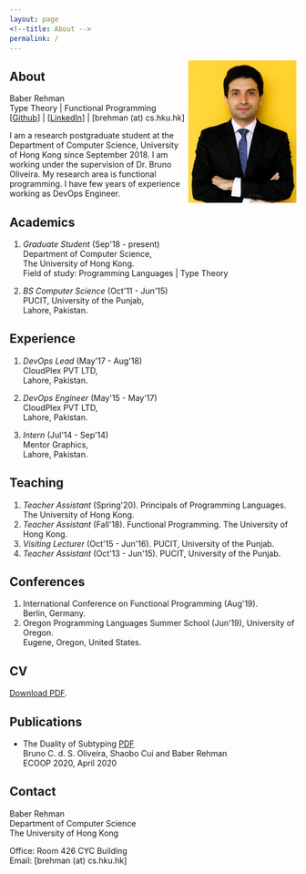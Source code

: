 ```yaml
---
layout: page
<!--title: About -->
permalink: /
---
```


<!--{% include image.html url="images/Baber.jpg" caption="" width="50" height="50" align="right" %} -->

<img src="images/baber1.jpg" width="190" height="250" align="right" />

## About

Baber Rehman <br />
Type Theory | Functional Programming <br />
[[Github](https://github.com/baberrehman/)] | [[LinkedIn](https://www.linkedin.com/in/baberrehman/)] | [brehman (at) cs.hku.hk]

I am a research postgraduate student at the Department of Computer Science, University of Hong Kong since September 2018. I am working under the supervision of Dr. Bruno Oliveira.
My research area is functional programming. I have few years of experience working as DevOps Engineer.

## Academics

1. *Graduate Student* (Sep'18 - present) <br />
   Department of Computer Science, <br />
   The University of Hong Kong. <br />
   Field of study: Programming Languages | Type Theory

2. *BS Computer Science* (Oct'11 - Jun'15) <br />
   PUCIT, University of the Punjab, <br />
   Lahore, Pakistan.

## Experience

1. *DevOps Lead* (May'17 - Aug'18) <br />
   CloudPlex PVT LTD, <br />
   Lahore, Pakistan.

2. *DevOps Engineer* (May'15 - May'17) <br />
   CloudPlex PVT LTD, <br />
   Lahore, Pakistan.

3. *Intern* (Jul'14 - Sep'14) <br />
   Mentor Graphics, <br />
   Lahore, Pakistan. 

## Teaching

1. *Teacher Assistant* (Spring'20). Principals of Programming Languages. The University of Hong Kong.
2. *Teacher Assistant* (Fall'18). Functional Programming. The University of Hong Kong.
3. *Visiting Lecturer* (Oct'15 - Jun'16). PUCIT, University of the Punjab.
4. *Teacher Assistant* (Oct'13 - Jun'15). PUCIT, University of the Punjab.


## Conferences

1. International Conference on Functional Programming (Aug'19). <br />
   Berlin, Germany.
2. Oregon Programming Languages Summer School (Jun'19), University of Oregon. <br />
   Eugene, Oregon, United States.

## CV

[Download PDF](files/cv.pdf).

## Publications
* The Duality of Subtyping
[PDF](files/duo_ecoop2020.pdf) <br />
Bruno C. d. S. Oliveira, Shaobo Cui and Baber Rehman <br />
ECOOP 2020, April 2020 

## Contact

Baber Rehman <br />
Department of Computer Science<br />
The University of Hong Kong<br />

Office: Room 426 CYC Building<br />
Email: [brehman (at) cs.hku.hk]
